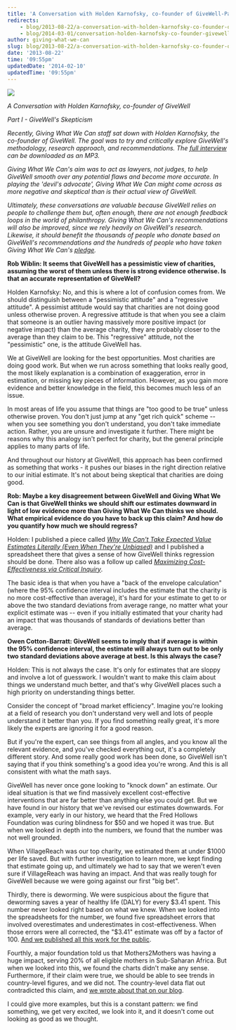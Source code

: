 ```yaml
---
title: 'A Conversation with Holden Karnofsky, co-founder of GiveWell-Part I'
redirects:
    - blog/2013-08-22/a-conversation-with-holden-karnofsky-co-founder-of-givewell-part-i
    - blog/2014-03-01/conversation-holden-karnofsky-co-founder-givewell-part-i
author: giving-what-we-can
slug: blog/2013-08-22/a-conversation-with-holden-karnofsky-co-founder-of-givewell-part-i
date: '2013-08-22'
time: '09:55pm'
updatedDate: '2014-02-10'
updatedTime: '09:55pm'
---
```

_![](/images/uploads/zebra.jpg)_

_A Conversation with Holden Karnofsky, co-founder of GiveWell_

_Part I - GiveWell's Skepticism_

_Recently, Giving What We Can staff sat down with Holden Karnofsky, the co-founder of GiveWell. The goal was to try and critically explore GiveWell's methodology, research approach, and recommendations. The [full interview](https://docs.google.com/file/d/0B8_48dde-9C3YndMYzlQY2VOeXM/edit?usp=sharing) can be downloaded as an MP3._

_Giving What We Can's aim was to act as lawyers, not judges, to help GiveWell smooth over any potential flaws and become more accurate. In playing the 'devil's advocate', Giving What We Can might come across as more negative and skeptical than is their actual view of GiveWell._

_Ultimately, these conversations are valuable because GiveWell relies on people to challenge them but, often enough, there are not enough feedback loops in the world of philanthropy. Giving What We Can's recommendations will also be improved, since we rely heavily on GiveWell's research. Likewise, it should benefit the thousands of people who donate based on GiveWell's recommendations and the hundreds of people who have taken Giving What We Can's [pledge](http://www.givingwhatwecan.org/about-us/the-pledge)._

**Rob Wiblin: It seems that GiveWell has a pessimistic view of charities, assuming the worst of them unless there is strong evidence otherwise. Is that an accurate representation of GiveWell?**

Holden Karnofsky: No, and this is where a lot of confusion comes from. We should distinguish between a "pessimistic attitude" and a "regressive attitude". A pessimist attitude would say that charities are not doing good unless otherwise proven. A regressive attitude is that when you see a claim that someone is an outlier having massively more positive impact (or negative impact) than the average charity, they are probably closer to the average than they claim to be. This "regressive" attitude, not the "pessimistic" one, is the attitude GiveWell has.

We at GiveWell are looking for the best opportunities. Most charities are doing good work. But when we run across something that looks really good, the most likely explanation is a combination of exaggeration, error in estimation, or missing key pieces of information. However, as you gain more evidence and better knowledge in the field, this becomes much less of an issue.

In most areas of life you assume that things are "too good to be true" unless otherwise proven. You don't just jump at any "get rich quick" scheme -- when you see something you don't understand, you don't take immediate action. Rather, you are unsure and investigate it further. There might be reasons why this analogy isn't perfect for charity, but the general principle applies to many parts of life.

And throughout our history at GiveWell, this approach has been confirmed as something that works - it pushes our biases in the right direction relative to our initial estimate. It's not about being skeptical that charities are doing good.

**Rob: Maybe a key disagreement between GiveWell and Giving What We Can is that GiveWell thinks we should shift our estimates downward in light of low evidence more than Giving What We Can thinks we should. What empirical evidence do you have to back up this claim? And how do you quantify how much we should regress?**

Holden: I published a piece called _[Why We Can't Take Expected Value Estimates Literally (Even When They're Unbiased)](http://blog.givewell.org/2011/08/18/why-we-cant-take-expected-value-estimates-literally-even-when-theyre-unbiased/)_ and I published a spreadsheet there that gives a sense of how GiveWell thinks regression should be done. There also was a follow up called [_Maximizing Cost-Effectiveness via Critical Inquiry_](http://blog.givewell.org/2011/11/10/maximizing-cost-effectiveness-via-critical-inquiry/).

The basic idea is that when you have a "back of the envelope calculation" (where the 95% confidence interval includes the estimate that the charity is no more cost-effective than average), it's hard for your estimate to get to or above the two standard deviations from average range, no matter what your explicit estimate was -- even if you initially estimated that your charity had an impact that was thousands of standards of deviations better than average.

**Owen Cotton-Barratt: GiveWell seems to imply that if average is within the 95% confidence interval, the estimate will always turn out to be only two standard deviations above average at best. Is this always the case?**

Holden: This is not always the case. It's only for estimates that are sloppy and involve a lot of guesswork. I wouldn't want to make this claim about things we understand much better, and that's why GiveWell places such a high priority on understanding things better.

Consider the concept of "broad market efficiency". Imagine you're looking at a field of research you don't understand very well and lots of people understand it better than you. If you find something really great, it's more likely the experts are ignoring it for a good reason.

But if you're the expert, can see things from all angles, and you know all the relevant evidence, and you've checked everything out, it's a completely different story. And some really good work has been done, so GiveWell isn't saying that if you think something's a good idea you're wrong. And this is all consistent with what the math says.

GiveWell has never once gone looking to "knock down" an estimate. Our ideal situation is that we find massively excellent cost-effective interventions that are far better than anything else you could get. But we have found in our history that we've revised our estimates downwards. For example, very early in our history, we heard that the Fred Hollows Foundation was curing blindness for $50 and we hoped it was true. But when we looked in depth into the numbers, we found that the number was not well grounded.

When VillageReach was our top charity, we estimated them at under $1000 per life saved. But with further investigation to learn more, we kept finding that estimate going up, and ultimately we had to say that we weren't even sure if VillageReach was having an impact. And that was really tough for GiveWell because we were going against our first "big bet".

Thirdly, there is deworming. We were suspicious about the figure that deworming saves a year of healthy life (DALY) for every $3.41 spent. This number never looked right based on what we knew. When we looked into the spreadsheets for the number, we found five spreadsheet errors that involved overestimates and underestimates in cost-effectiveness. When those errors were all corrected, the "$3.41" estimate was off by a factor of 100\. [And we published all this work for the public](http://blog.givewell.org/2011/09/29/errors-in-dcp2-cost-effectiveness-estimate-for-deworming/).

Fourthly, a major foundation told us that Mothers2Mothers was having a huge impact, serving 20% of all eligible mothers in Sub-Saharan Africa. But when we looked into this, we found the charts didn't make any sense. Furthermore, if their claim were true, we should be able to see trends in country-level figures, and we did not. The country-level data flat out contradicted this claim, and [we wrote about that on our blog](http://blog.givewell.org/2012/03/07/more-errors-in-widely-cited-figures-the-case-of-mothers2mothers/).

I could give more examples, but this is a constant pattern: we find something, we get very excited, we look into it, and it doesn't come out looking as good as we thought.